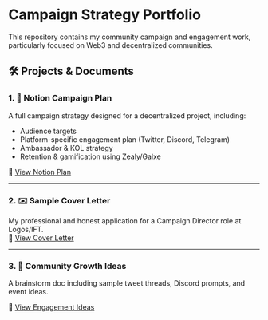 # Campaign Strategy Portfolio

This repository contains my community campaign and engagement work, particularly focused on Web3 and decentralized communities.

## 🛠️ Projects & Documents

### 1. 📘 Notion Campaign Plan  
A full campaign strategy designed for a decentralized project, including:
- Audience targets
- Platform-specific engagement plan (Twitter, Discord, Telegram)
- Ambassador & KOL strategy
- Retention & gamification using Zealy/Galxe

📎 [View Notion Plan](https://www.notion.so/1ea8fafbdd608041bf60d857dda91425?pvs=4)

---

### 2. ✉️ Sample Cover Letter  
My professional and honest application for a Campaign Director role at Logos/IFT.  
📎 [View Cover Letter](https://docs.google.com/document/d/1-SpUlapl_HnULSS-2zhgUkdpgCpZeMeNzmrTdcvlXTM/edit?usp=sharing)

---

### 3. 📢 Community Growth Ideas  
A brainstorm doc including sample tweet threads, Discord prompts, and event ideas.

📎 [View Engagement Ideas](https://www.notion.so/1ea8fafbdd6080ef9efed71f727abce2?pvs=4)
